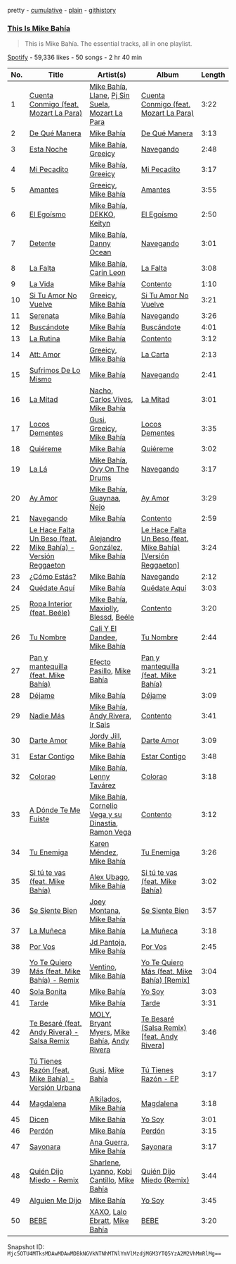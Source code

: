 pretty - [cumulative](/playlists/cumulative/37i9dQZF1DZ06evO0M2nrG.md) - [plain](/playlists/plain/37i9dQZF1DZ06evO0M2nrG) - [githistory](https://github.githistory.xyz/mackorone/spotify-playlist-archive/blob/main/playlists/plain/37i9dQZF1DZ06evO0M2nrG)

### [This Is Mike Bahía](https://open.spotify.com/playlist/37i9dQZF1DZ06evO0M2nrG)

> This is Mike Bahía\. The essential tracks, all in one playlist.

[Spotify](https://open.spotify.com/user/spotify) - 59,336 likes - 50 songs - 2 hr 40 min

| No. | Title | Artist(s) | Album | Length |
|---|---|---|---|---|
| 1 | [Cuenta Conmigo \(feat\. Mozart La Para\)](https://open.spotify.com/track/3KvK89jd2onVdthF4hZNN4) | [Mike Bahía](https://open.spotify.com/artist/1phfTBIocBW3UwqcYjaEN6), [Llane](https://open.spotify.com/artist/7A02nc5WKMBLqSKXxGZ4o8), [Pj Sin Suela](https://open.spotify.com/artist/0AdjzZxHJ4MfbImx2rD0Df), [Mozart La Para](https://open.spotify.com/artist/0odliLZMTk45CEVzF3Zocl) | [Cuenta Conmigo \(feat\. Mozart La Para\)](https://open.spotify.com/album/3kjw0eHhKKug5FEtGjW3BO) | 3:22 |
| 2 | [De Qué Manera](https://open.spotify.com/track/3HMlb6Dh9OGr3CjV6IwjEP) | [Mike Bahía](https://open.spotify.com/artist/1phfTBIocBW3UwqcYjaEN6) | [De Qué Manera](https://open.spotify.com/album/6XBq5DhffYApT0TGZAQ9cH) | 3:13 |
| 3 | [Esta Noche](https://open.spotify.com/track/4vhkI8x68EaGQR3Kn7Pwhc) | [Mike Bahía](https://open.spotify.com/artist/1phfTBIocBW3UwqcYjaEN6), [Greeicy](https://open.spotify.com/artist/5dbaLmK5SHLLg8Z4CcTJpX) | [Navegando](https://open.spotify.com/album/3UbZvsLswQE2L5mBiGlzO0) | 2:48 |
| 4 | [Mi Pecadito](https://open.spotify.com/track/5yrbKnKL9mKC61StX948w1) | [Mike Bahía](https://open.spotify.com/artist/1phfTBIocBW3UwqcYjaEN6), [Greeicy](https://open.spotify.com/artist/5dbaLmK5SHLLg8Z4CcTJpX) | [Mi Pecadito](https://open.spotify.com/album/2YsZcOI0c1Eyo0JlDAGwXD) | 3:17 |
| 5 | [Amantes](https://open.spotify.com/track/3IyPnNX142pvWx6D5CiimD) | [Greeicy](https://open.spotify.com/artist/5dbaLmK5SHLLg8Z4CcTJpX), [Mike Bahía](https://open.spotify.com/artist/1phfTBIocBW3UwqcYjaEN6) | [Amantes](https://open.spotify.com/album/4tkqeWRaQHPzPRQFX8o9Vi) | 3:55 |
| 6 | [El Egoísmo](https://open.spotify.com/track/39C3ENLwwHM7u8HeeZ49n3) | [Mike Bahía](https://open.spotify.com/artist/1phfTBIocBW3UwqcYjaEN6), [DEKKO](https://open.spotify.com/artist/6ZvYYrrfpb1Z7kICDyxWQE), [Keityn](https://open.spotify.com/artist/70gmCJBwFhY24cRxl4FqUu) | [El Egoísmo](https://open.spotify.com/album/5DgcteHRIdhtDDy6ZJJobx) | 2:50 |
| 7 | [Detente](https://open.spotify.com/track/0x1k6gSTSxaLxe0F2IThaX) | [Mike Bahía](https://open.spotify.com/artist/1phfTBIocBW3UwqcYjaEN6), [Danny Ocean](https://open.spotify.com/artist/5H1nN1SzW0qNeUEZvuXjAj) | [Navegando](https://open.spotify.com/album/3UbZvsLswQE2L5mBiGlzO0) | 3:01 |
| 8 | [La Falta](https://open.spotify.com/track/7Ex9Z4MqgbHNiwQJHnXj0R) | [Mike Bahía](https://open.spotify.com/artist/1phfTBIocBW3UwqcYjaEN6), [Carin Leon](https://open.spotify.com/artist/66ihevNkSYNzRAl44dx6jJ) | [La Falta](https://open.spotify.com/album/6ZEqDHzgAxGE7ZHOk75ZuX) | 3:08 |
| 9 | [La Vida](https://open.spotify.com/track/3Prf5JAbQgvxHclJaluYbv) | [Mike Bahía](https://open.spotify.com/artist/1phfTBIocBW3UwqcYjaEN6) | [Contento](https://open.spotify.com/album/1bopo1g0hnpGoYAhgKLMO9) | 1:10 |
| 10 | [Si Tu Amor No Vuelve](https://open.spotify.com/track/1Q2uBll5mMW8BY4T9XSrCo) | [Greeicy](https://open.spotify.com/artist/5dbaLmK5SHLLg8Z4CcTJpX), [Mike Bahía](https://open.spotify.com/artist/1phfTBIocBW3UwqcYjaEN6) | [Si Tu Amor No Vuelve](https://open.spotify.com/album/4yPrBID40hUMocphha5lr7) | 3:21 |
| 11 | [Serenata](https://open.spotify.com/track/11ufNpNUBDwTGlU8sdWZaP) | [Mike Bahía](https://open.spotify.com/artist/1phfTBIocBW3UwqcYjaEN6) | [Navegando](https://open.spotify.com/album/3UbZvsLswQE2L5mBiGlzO0) | 3:26 |
| 12 | [Buscándote](https://open.spotify.com/track/7kBpyZF5JCO66IfLzdAQ2F) | [Mike Bahía](https://open.spotify.com/artist/1phfTBIocBW3UwqcYjaEN6) | [Buscándote](https://open.spotify.com/album/054j0gRWCjdL4Oj85NjEIz) | 4:01 |
| 13 | [La Rutina](https://open.spotify.com/track/4b1bx2WDzy9UHu500DnEx9) | [Mike Bahía](https://open.spotify.com/artist/1phfTBIocBW3UwqcYjaEN6) | [Contento](https://open.spotify.com/album/1bopo1g0hnpGoYAhgKLMO9) | 3:12 |
| 14 | [Att: Amor](https://open.spotify.com/track/1TpCPPgqc6FOVzLZefm6e3) | [Greeicy](https://open.spotify.com/artist/5dbaLmK5SHLLg8Z4CcTJpX), [Mike Bahía](https://open.spotify.com/artist/1phfTBIocBW3UwqcYjaEN6) | [La Carta](https://open.spotify.com/album/1RWGsSW1RxScfvYp5ZR3Jl) | 2:13 |
| 15 | [Sufrimos De Lo Mismo](https://open.spotify.com/track/4MfgiylBOsMHirFwqSJssN) | [Mike Bahía](https://open.spotify.com/artist/1phfTBIocBW3UwqcYjaEN6) | [Navegando](https://open.spotify.com/album/3UbZvsLswQE2L5mBiGlzO0) | 2:41 |
| 16 | [La Mitad](https://open.spotify.com/track/0129zNnaJ2w1eXqKxjMRI4) | [Nacho](https://open.spotify.com/artist/2ayNSoKPCRAfjp6hQ76hRu), [Carlos Vives](https://open.spotify.com/artist/4vhNDa5ycK0ST968ek7kRr), [Mike Bahía](https://open.spotify.com/artist/1phfTBIocBW3UwqcYjaEN6) | [La Mitad](https://open.spotify.com/album/58yoUfo0t6EqVrJCPGdKSe) | 3:01 |
| 17 | [Locos Dementes](https://open.spotify.com/track/1avccdZyIOpCisznKwu47H) | [Gusi](https://open.spotify.com/artist/7GMRarEViKQmiTUMFZtrfe), [Greeicy](https://open.spotify.com/artist/5dbaLmK5SHLLg8Z4CcTJpX), [Mike Bahía](https://open.spotify.com/artist/1phfTBIocBW3UwqcYjaEN6) | [Locos Dementes](https://open.spotify.com/album/49nZLyZDBKph8WzxuLGkF8) | 3:35 |
| 18 | [Quiéreme](https://open.spotify.com/track/5N99e6LuN2tknGikNAwl8n) | [Mike Bahía](https://open.spotify.com/artist/1phfTBIocBW3UwqcYjaEN6) | [Quiéreme](https://open.spotify.com/album/680aKPMc7XA59sKyJ8mTCv) | 3:02 |
| 19 | [La Lá](https://open.spotify.com/track/1MYMEtHi6fmmGiDFLrBiY3) | [Mike Bahía](https://open.spotify.com/artist/1phfTBIocBW3UwqcYjaEN6), [Ovy On The Drums](https://open.spotify.com/artist/3m5qlPf2OkihLz3dRYnkPA) | [Navegando](https://open.spotify.com/album/3UbZvsLswQE2L5mBiGlzO0) | 3:17 |
| 20 | [Ay Amor](https://open.spotify.com/track/2DIhapIzZgaCojayfVUNc7) | [Mike Bahía](https://open.spotify.com/artist/1phfTBIocBW3UwqcYjaEN6), [Guaynaa](https://open.spotify.com/artist/0BqURncJM5B1BBu7UM51eq), [Ñejo](https://open.spotify.com/artist/2OHKEe204spO7G7NcbeO2o) | [Ay Amor](https://open.spotify.com/album/0FmAqrlA3BYvuFvLuH7ron) | 3:29 |
| 21 | [Navegando](https://open.spotify.com/track/7n0vJaSOM87pMqIIQWxoIh) | [Mike Bahía](https://open.spotify.com/artist/1phfTBIocBW3UwqcYjaEN6) | [Contento](https://open.spotify.com/album/1bopo1g0hnpGoYAhgKLMO9) | 2:59 |
| 22 | [Le Hace Falta Un Beso \(feat\. Mike Bahía\) \- Versión Reggaeton](https://open.spotify.com/track/2jec7cCgz0dWzLwJd9jWh2) | [Alejandro González](https://open.spotify.com/artist/2SzdXGFgRUgygnqrqmsW9W), [Mike Bahía](https://open.spotify.com/artist/1phfTBIocBW3UwqcYjaEN6) | [Le Hace Falta Un Beso \(feat\. Mike Bahía\) \[Versión Reggaeton\]](https://open.spotify.com/album/5jdcm1AstweMXm4HoTuVl8) | 3:24 |
| 23 | [¿Cómo Estás?](https://open.spotify.com/track/39UW0ALFyTXCNpCNxBUdNP) | [Mike Bahía](https://open.spotify.com/artist/1phfTBIocBW3UwqcYjaEN6) | [Navegando](https://open.spotify.com/album/3UbZvsLswQE2L5mBiGlzO0) | 2:12 |
| 24 | [Quédate Aquí](https://open.spotify.com/track/40BHOcBhBU6InTXea4VRAK) | [Mike Bahía](https://open.spotify.com/artist/1phfTBIocBW3UwqcYjaEN6) | [Quédate Aquí](https://open.spotify.com/album/49FMV0pdlfmElBcTeGg8UX) | 3:03 |
| 25 | [Ropa Interior \(feat\. Beéle\)](https://open.spotify.com/track/0fuNqrwsaOVrhowxsAKvc8) | [Mike Bahía](https://open.spotify.com/artist/1phfTBIocBW3UwqcYjaEN6), [Maxiolly](https://open.spotify.com/artist/6BYNqaolBRE6cHA707Sl0a), [Blessd](https://open.spotify.com/artist/1TA5sGRlKUJXBN4ZyJuDIX), [Beéle](https://open.spotify.com/artist/7a0XAaPaK2aDSqa8p3QnC7) | [Contento](https://open.spotify.com/album/1bopo1g0hnpGoYAhgKLMO9) | 3:20 |
| 26 | [Tu Nombre](https://open.spotify.com/track/7HvuLU19kk8CyeC6l0WOlq) | [Cali Y El Dandee](https://open.spotify.com/artist/5DUlefCLzVRzNWaNURTFpK), [Mike Bahía](https://open.spotify.com/artist/1phfTBIocBW3UwqcYjaEN6) | [Tu Nombre](https://open.spotify.com/album/5wAhhAcKifWHboMzI9TjmC) | 2:44 |
| 27 | [Pan y mantequilla \(feat\. Mike Bahía\)](https://open.spotify.com/track/19lKEvyLuIQzHlsXVXJSK3) | [Efecto Pasillo](https://open.spotify.com/artist/6CSa1r92LtHHdLG6kRabU3), [Mike Bahía](https://open.spotify.com/artist/1phfTBIocBW3UwqcYjaEN6) | [Pan y mantequilla \(feat\. Mike Bahía\)](https://open.spotify.com/album/55TklthdUXnsj5YtXKV1Od) | 3:21 |
| 28 | [Déjame](https://open.spotify.com/track/7MhVLCLbMMKKg3gJCxsGey) | [Mike Bahía](https://open.spotify.com/artist/1phfTBIocBW3UwqcYjaEN6) | [Déjame](https://open.spotify.com/album/0wsNEg43tjHfK862JUUeXF) | 3:09 |
| 29 | [Nadie Más](https://open.spotify.com/track/1mFlI30aPMUoHOquItn3ku) | [Mike Bahía](https://open.spotify.com/artist/1phfTBIocBW3UwqcYjaEN6), [Andy Rivera](https://open.spotify.com/artist/7hIqJfRYGBWWT1Qxu6Cpd2), [Ir Sais](https://open.spotify.com/artist/4NEThNYJ3WyNcJWcmpjq88) | [Contento](https://open.spotify.com/album/1bopo1g0hnpGoYAhgKLMO9) | 3:41 |
| 30 | [Darte Amor](https://open.spotify.com/track/5sYE0C4VPBmEB1SYGAswh7) | [Jordy Jill](https://open.spotify.com/artist/10IxurTiAiRppIUcayF5iV), [Mike Bahía](https://open.spotify.com/artist/1phfTBIocBW3UwqcYjaEN6) | [Darte Amor](https://open.spotify.com/album/7H167tMzZ3uBzn5ZAweO7W) | 3:09 |
| 31 | [Estar Contigo](https://open.spotify.com/track/07ij59WCKQFlWRV8ACFJEp) | [Mike Bahía](https://open.spotify.com/artist/1phfTBIocBW3UwqcYjaEN6) | [Estar Contigo](https://open.spotify.com/album/0INkvjucGFvMmbYrNU3qGu) | 3:48 |
| 32 | [Colorao](https://open.spotify.com/track/6Jufm9ebf323m7IqC32UEN) | [Mike Bahía](https://open.spotify.com/artist/1phfTBIocBW3UwqcYjaEN6), [Lenny Tavárez](https://open.spotify.com/artist/1pQWsZQehhS4wavwh7Fnxd) | [Colorao](https://open.spotify.com/album/6e6Hm48gs1vaQvsKPH9PTZ) | 3:18 |
| 33 | [A Dónde Te Me Fuiste](https://open.spotify.com/track/0eElJzEQiuwRGsSJMsCupi) | [Mike Bahía](https://open.spotify.com/artist/1phfTBIocBW3UwqcYjaEN6), [Cornelio Vega y su Dinastia](https://open.spotify.com/artist/3xNhaqwvNIAP57dWgMTP1d), [Ramon Vega](https://open.spotify.com/artist/4Yjh4PZFED9Z5OJmqRPOOP) | [Contento](https://open.spotify.com/album/1bopo1g0hnpGoYAhgKLMO9) | 3:12 |
| 34 | [Tu Enemiga](https://open.spotify.com/track/3NxJKoYi9WMBuZdk4UdJuK) | [Karen Méndez](https://open.spotify.com/artist/0txXDZCdXBzha20sgN1GRk), [Mike Bahía](https://open.spotify.com/artist/1phfTBIocBW3UwqcYjaEN6) | [Tu Enemiga](https://open.spotify.com/album/0uAiQ6Ul6cmEZp0py1AQpD) | 3:26 |
| 35 | [Si tú te vas \(feat\. Mike Bahía\)](https://open.spotify.com/track/3CpQ9L1ReRdPXIhxB5TDWt) | [Alex Ubago](https://open.spotify.com/artist/2tY2GFdhH0Wa2VBvsxew5X), [Mike Bahía](https://open.spotify.com/artist/1phfTBIocBW3UwqcYjaEN6) | [Si tú te vas \(feat\. Mike Bahía\)](https://open.spotify.com/album/4r5UeVObvgWb1a6L1tXonA) | 3:02 |
| 36 | [Se Siente Bien](https://open.spotify.com/track/1mYdNVCnwFu67nOeFnSM1f) | [Joey Montana](https://open.spotify.com/artist/3ATyg4fGC9F8trfb0GRWmX), [Mike Bahía](https://open.spotify.com/artist/1phfTBIocBW3UwqcYjaEN6) | [Se Siente Bien](https://open.spotify.com/album/1X6o8ez2QXYtRIEM8CsfEU) | 3:57 |
| 37 | [La Muñeca](https://open.spotify.com/track/0MVTiHaxhTTbGriRX148BR) | [Mike Bahía](https://open.spotify.com/artist/1phfTBIocBW3UwqcYjaEN6) | [La Muñeca](https://open.spotify.com/album/5lVyjeKAjzxkyFx8qzXvlJ) | 3:18 |
| 38 | [Por Vos](https://open.spotify.com/track/5RPl7zAToaiW6s9JjMlG6W) | [Jd Pantoja](https://open.spotify.com/artist/7yjRUA0Iz3VI4Kqa5oPJZK), [Mike Bahía](https://open.spotify.com/artist/1phfTBIocBW3UwqcYjaEN6) | [Por Vos](https://open.spotify.com/album/1iggmUN30hhkmwqyWw7rmP) | 2:45 |
| 39 | [Yo Te Quiero Más \(feat\. Mike Bahía\) \- Remix](https://open.spotify.com/track/2Swr1cM9DQQjrmfQOgxHd7) | [Ventino](https://open.spotify.com/artist/1G89WXRVVAEjU4VIwgg6XD), [Mike Bahía](https://open.spotify.com/artist/1phfTBIocBW3UwqcYjaEN6) | [Yo Te Quiero Más \(feat\. Mike Bahía\) \[Remix\]](https://open.spotify.com/album/2qQGxdycZ6zAmOuRniRo7A) | 3:04 |
| 40 | [Sola Bonita](https://open.spotify.com/track/7tCdtaWLd8SJlCq9wsjGVO) | [Mike Bahía](https://open.spotify.com/artist/1phfTBIocBW3UwqcYjaEN6) | [Yo Soy](https://open.spotify.com/album/5sAHeZ8Zw6ufw2vC7D6h3f) | 3:03 |
| 41 | [Tarde](https://open.spotify.com/track/5pPON7oaHdEVHiUIRn6WjC) | [Mike Bahía](https://open.spotify.com/artist/1phfTBIocBW3UwqcYjaEN6) | [Tarde](https://open.spotify.com/album/5tkNolbHmwahGRepiHrold) | 3:31 |
| 42 | [Te Besaré \(feat\. Andy Rivera\) \- Salsa Remix](https://open.spotify.com/track/54jGbYt3RqLauOs3L25J8f) | [MOLY](https://open.spotify.com/artist/0fAxJ75WJT3STJb3xWtpbc), [Bryant Myers](https://open.spotify.com/artist/6w9ToX5slZ4uIdmD17hJ3c), [Mike Bahía](https://open.spotify.com/artist/1phfTBIocBW3UwqcYjaEN6), [Andy Rivera](https://open.spotify.com/artist/7hIqJfRYGBWWT1Qxu6Cpd2) | [Te Besaré \(Salsa Remix\) \[feat\. Andy Rivera\]](https://open.spotify.com/album/1SXryDEtEfJXfTJGtSBTO9) | 3:46 |
| 43 | [Tú Tienes Razón \(feat\. Mike Bahía\) \- Versión Urbana](https://open.spotify.com/track/22ZDZQspD6nmT9krDjb8zO) | [Gusi](https://open.spotify.com/artist/7GMRarEViKQmiTUMFZtrfe), [Mike Bahía](https://open.spotify.com/artist/1phfTBIocBW3UwqcYjaEN6) | [Tú Tienes Razón \- EP](https://open.spotify.com/album/0C0BMCxF9Xc4Dz5k7cSIWd) | 3:17 |
| 44 | [Magdalena](https://open.spotify.com/track/62ypvelYMjcZNQCHFBZL6z) | [Alkilados](https://open.spotify.com/artist/2DP9xStkVVv753RBiEHXQB), [Mike Bahía](https://open.spotify.com/artist/1phfTBIocBW3UwqcYjaEN6) | [Magdalena](https://open.spotify.com/album/3Q2Dk68u24rfrqUCFgbhrn) | 3:18 |
| 45 | [Dicen](https://open.spotify.com/track/4iVKMzCR2Hw4vAGGHPicVO) | [Mike Bahía](https://open.spotify.com/artist/1phfTBIocBW3UwqcYjaEN6) | [Yo Soy](https://open.spotify.com/album/5sAHeZ8Zw6ufw2vC7D6h3f) | 3:01 |
| 46 | [Perdón](https://open.spotify.com/track/38SwcrG9RVLlqJPpCgVDuR) | [Mike Bahía](https://open.spotify.com/artist/1phfTBIocBW3UwqcYjaEN6) | [Perdón](https://open.spotify.com/album/60kBowdQcKIoT0A78zclCU) | 3:15 |
| 47 | [Sayonara](https://open.spotify.com/track/4AhrJnUccT5G6ZIBslE8E4) | [Ana Guerra](https://open.spotify.com/artist/3MRynBsyLGzv3IQ9Fip6hO), [Mike Bahía](https://open.spotify.com/artist/1phfTBIocBW3UwqcYjaEN6) | [Sayonara](https://open.spotify.com/album/39DPMMB7W6CvFTHSXjOBnW) | 3:17 |
| 48 | [Quién Dijo Miedo \- Remix](https://open.spotify.com/track/6OGOo2UGP95Qrp8wMwwp74) | [Sharlene](https://open.spotify.com/artist/1gIUNwemvV0ieFYpL6jbEB), [Lyanno](https://open.spotify.com/artist/1Ts9of7VPZElwPQnqnDSfW), [Kobi Cantillo](https://open.spotify.com/artist/3eAw8vSPkVqu0VfSZxv79h), [Mike Bahía](https://open.spotify.com/artist/1phfTBIocBW3UwqcYjaEN6) | [Quién Dijo Miedo \(Remix\)](https://open.spotify.com/album/6jBso5WvelScOurIlQtQim) | 3:44 |
| 49 | [Alguien Me Dijo](https://open.spotify.com/track/6aBirvJl4KUjiT4pnEpaHw) | [Mike Bahía](https://open.spotify.com/artist/1phfTBIocBW3UwqcYjaEN6) | [Yo Soy](https://open.spotify.com/album/5sAHeZ8Zw6ufw2vC7D6h3f) | 3:45 |
| 50 | [BEBE](https://open.spotify.com/track/6jhuprDoUF22u8UJLu0qth) | [XAXO](https://open.spotify.com/artist/04QAHqsyX2YvreBDLkgpXb), [Lalo Ebratt](https://open.spotify.com/artist/1GAymyGBvB4gQy5Z5LZ1Wj), [Mike Bahía](https://open.spotify.com/artist/1phfTBIocBW3UwqcYjaEN6) | [BEBE](https://open.spotify.com/album/3U7vsq3icFfLPkEea20pti) | 3:20 |

Snapshot ID: `Mjc5OTU4MTksMDAwMDAwMDBkNGVkNTNhMTNlYmVlMzdjMGM3YTQ5YzA2M2VhMmRlMg==`
